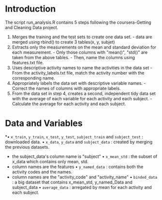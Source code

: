 # Introduction

The script run_analysis.R contains 5 steps following the coursera-Getting and Cleaning Data project.
  1. Merges the training and the test sets to create one data set.
    - data are merged using rbind() to create 3 tables(x, y, subjet)  
  2. Extracts only the measurements on the mean and standard deviation for each measurement. 
    - Only those columns with "mean()", "std()" are taken from the above tables.
    - Then, name the columns using features.txt file.
  3. Uses descriptive activity names to name the activities in the data set
    - From the activity_labels.txt file, match the activity number with the corresponding name. 
  4. Appropriately labels the data set with descriptive variable names. 
    - Correct the names of columns with appropriate labels.
  5. From the data set in step 4, creates a second, independent tidy data set with the average of each variable for each activity and      each subject.
    - Calculate the average for each activity and each subject.



# Data and Variables

*• `x_train`, `y_train`, `x_test`, `y_test`, `subject_train` and `subject_test` : downloaded data.
• `x_data`, `y_data` and `subject_data` : created by merging the previous datasets.
  - the subject_data's column name is "subject"
• `x_mean_std` : the subset of x_data which contains only mean, std.
  - column names are the features
• `y_named_data` : contains both the activity codes and the names.
  - column names are the "activity_code" and "activity_name"
• `binded_data` : a big dataset that contains x_mean_std, y_named_Data and subject_data
• `average_data` : arregated by mean for each activity and each subject.
